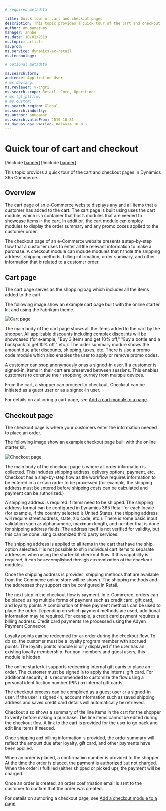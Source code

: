 ```yaml
---
# required metadata

title: Quick tour of cart and checkout pages
description: This topic provides a quick tour of the cart and checkout pages in Dynamics 365 Commerce.
author: anupamar-ms
manager: annbe
ms.date: 10/01/2019
ms.topic: article
ms.prod: 
ms.service: dynamics-ax-retail
ms.technology: 

# optional metadata

ms.search.form:  
audience: Application User
# ms.devlang: 
ms.reviewer: v-chgri
ms.search.scope: Retail, Core, Operations
# ms.tgt_pltfrm: 
# ms.custom: 
ms.search.region: Global
ms.search.industry: 
ms.author: anupamar
ms.search.validFrom: 2019-10-31
ms.dyn365.ops.version: Release 10.0.5
---
```


# Quick tour of cart and checkout

[!include [banner](../includes/preview-banner.md)]
[!include [banner](../includes/banner.md)]

This topic provides a quick tour of the cart and checkout pages in Dynamics 365 Commerce.

## Overview

The cart page of an e-Commerce website displays any and all items that a customer has added to the cart. The cart page is built using uses the cart module, which is a container that hosts modules that are needed to showcase items in the cart. In addition, the cart module can employ modules to display the order summary and any promo codes applied to the customer order.

The checkout page of an e-Commerce website presents a step-by-step flow that a customer uses to enter all the relevant information to make a purchase. A checkout module can include modules that handle the shipping address, shipping methods, billing information, order summary, and other information that is related to a customer order.

## Cart page

The cart page serves as the shopping bag which includes all the items added to the cart. 

The following image show an example cart page built with the online starter kit and using the Fabrikam theme.

![Cart page](./media/cart2.PNG)

The main body of the cart page shows all the items added to the cart by the shopper. All applicable discounts including complex discounts will be showcased (for example, "Buy 3 items and get 10% off," "Buy a bottle and a backpack to get 10% off," etc.). The order summary module shows the amount due after discounts, shipping, taxes, etc. There is also a promo code module which also enables the user to apply or remove promo codes.

A customer can shop anonymously or as a signed-in user. If a customer is signed-in, items in their cart are preserved between sessions. This enables customers to continue their shopping journey from multiple devices.

From the cart, a shopper can proceed to checkout. Checkout can be initiated as a guest user or as a signed-in user. 

For details on authoring a cart page, see [Add a cart module to a page](add-cart-module.md).

## Checkout page

The checkout page is where your customers enter the information needed to place an order. 

The following image show an example checkout page built with the online starter kit.

![Checkout page](./media/Checkout.PNG)

The main body of the checkout page is where all order information is collected. This includes shipping address, delivery options, payment, etc. Checkout has a step-by-step flow as the workflow requires information to be entered in a certain order to be processed (for example, the shipping address must be entered before shipping costs can be calculated and payment can be authorized.)

A shipping address is required if items need to be shipped. The shipping address format can be configured in Dynamics 365 Retail for each locale (for example, if the country selected is United States, the shipping address will require street address, state, zip code, etc.). There is some basic input validation such as alphanumeric, maximum length, and number that is done for shipping address fields. The address itself is not verified for validity, but this can be done using customized third party services. 

The shipping address is applied to all items in the cart that have the ship option selected. It is not possible to ship individual cart items to separate addresses when using the starter kit checkout flow. If this capability is required, it can be accomplished through customization of the checkout modules. 

Once the shipping address is provided, shipping methods that are available from the Commerce online store will be shown. The shipping methods and the addresses they support can be configured in Retail.  

The next step in the checkout flow is payment. In e-Commerce, orders can be placed using multiple forms of payment such as credit card, gift card, and loyalty points. A combination of these payment methods can be used to place the order. Depending on which payment methods are used, additional information may be required. For example, a credit card payment requires a billing address. Credit card payments are processed using the Adyen Payment Connector. 

Loyalty points can be redeemed for an order during the checkout flow. To do so, the customer must be a loyalty program member with accrued points. The loyalty points module is only displayed if the user has an existing loyalty membership. For non-members and guest users, this module is hidden.

The online starter kit supports redeeming internal gift cards to place an order. The customer must be signed in to apply the internal gift card. For additional security, it is recommended to customize the flow using a personal identification number (PIN) on internal gift cards.

The checkout process can be completed as a guest user or a signed-in user. If the user is signed-in, account information such as saved shipping address and saved credit card details will automatically be retrieved. 

Checkout also shows a summary of the line items in the cart for the shopper to verify before making a purchase. The line items cannot be edited during the checkout flow. A link to the cart is provided for the user to go back and edit line items if needed.

Once shipping and billing information is provided, the order summary will reflect the amount due after loyalty, gift card, and other payments have been applied.

When an order is placed, a confirmation number is provided to the shopper. At the time the order is placed, the payment is authorized but not charged. When the order is fulfilled (either shipped or picked up), the payment will be charged. 

Once an order is created, an order confirmation email is sent to the customer to confirm that the order was created.

For details on authoring a checkout page, see [Add a checkout module to a page](add-checkout-module.md).
